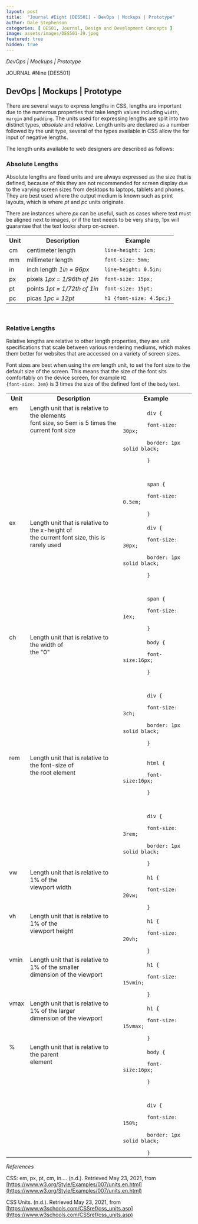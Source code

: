 ```yaml
---
layout: post
title:  "Journal #Eight [DES501] - DevOps | Mockups | Prototype" 
author: Dale Stephenson
categories: [ DES01, Journal, Design and Development Concepts ]
image: assets/images/DES501-J9.jpeg
featured: true
hidden: true
---
```

<i>DevOps | Mockups | Prototype</i>

JOURNAL #Nine [DES501]

<h2>DevOps | Mockups | Prototype</h2>
 
There are several ways to express lengths in CSS, lengths are important due to the numerous properties that take length values including <code>width</code>, <code>margin</code> and <code>padding</code>. The units used for expressing lengths are split into two distinct types, <i>absolute</i> and <i>relative</i>. Length units are declared as a number followed by the unit type, several of the types available in CSS allow the for input of negative lengths.
 
The length units available to web designers are described as follows:
 
<h3>Absolute Lengths</h3>
 
Absolute lengths are fixed units and are always expressed as the size that is defined, because of this they are not recommended for screen display due to the varying screen sizes from desktops to laptops, tablets and phones. They are best used where the output medium is known such as print layouts, which is where <i>pt</i> and <i>pc</i> units originate.
 
There are instances where <i>px</i> can be useful, such as cases where text must be aligned next to images, or if the text needs to be very sharp, 1px will guarantee that the text looks sharp on-screen.
 
<center><table style="width:100%">
  <tr>
    <th>Unit</th>
    <th>Description</th>
    <th>Example</th>
  </tr>
  <tr>
    <td>cm</td>
    <td>centimeter length</td>
    <td><code>line-height: 1cm;</code></td>
  </tr>
  <tr>
    <td>mm</td>
    <td>millimeter length</td>
    <td><code>font-size: 5mm;</code></td>
  </tr>
    <tr>
    <td>in</td>
    <td>inch length <i>1in = 96px</i></td>
    <td><code>line-height: 0.5in;</code></td>
  </tr>
    <tr>
    <td>px</td>
    <td>pixels <i>1px = 1/96th of 1in</i></td>
    <td><code>font-size: 15px;</code></td>
  </tr>
    <tr>
    <td>pt</td>
    <td>points <i>1pt = 1/72th of 1in</i></td>
    <td><code>font-size: 15pt;</code></td>
  </tr>
    <tr>
    <td>pc</td>
    <td>picas <i>1pc = 12pt</i></td>
    <td><code>h1 {font-size: 4.5pc;}</code></td>
  </tr>
 </table></center>
 <br>
<h3>Relative Lengths</h3>
 
Relative lengths are relative to other length properties, they are unit specifications that scale between various rendering mediums, which makes them better for websites that are accessed on a variety of screen sizes.
 
Font sizes are best when using the <i>em</i> length unit, to set the font size to the default size of the screen. This means that the size of the font sits comfortably on the device screen, for example <code>H2 {font-size: 3em}</code> is 3 times the size of the defined font of the <code>body</code> text.
 
<center><table style="width:100%">
  <tr>
    <th>Unit</th>
    <th>Description</th>
    <th>Example</th>
  </tr>
  <tr valign="top">
    <td>em</td>
    <td>Length unit that is relative to the elements<br> font size, so 5em is 5 times the current font size</td>
    <td><code>
        div {<br>
        font-size: 30px;<br>
        border: 1px solid black;<br>
        }<br>
        <br>
        span {<br>
        font-size: 0.5em;<br>
        }
</code></td>
  </tr>
  <tr valign="top">
    <td>ex</td>
    <td>Length unit that is relative to the x-height of<br> the current font size, this is rarely used</td>
    <td><code>
        div {<br>
        font-size: 30px;<br>
        border: 1px solid black;<br>
        }<br>
        <br>
        span {<br>
        font-size: 1ex;<br>
        }
</code></td>
  </tr>
  <tr valign="top">
    <td>ch</td>
    <td>Length unit that is relative to the width of<br> the "0"</td>
    <td><code>
        body {<br>
        font-size:16px;<br>
        }<br>
        <br>
        div {<br>
        font-size: 3ch;<br>
        border: 1px solid black;<br>
        }<br>
</code></td>
  </tr>
  <tr valign="top">
    <td>rem</td>
    <td>Length unit that is relative to the font-size of<br> the root element</td>
    <td><code>
        html {<br>
        font-size:16px;<br>
        }<br>
        <br>
        div {<br>
        font-size: 3rem;<br>
        border: 1px solid black;<br>
        }
</code></td>
  </tr>
  <tr valign="top">
    <td>vw</td>
    <td>Length unit that is relative to 1% of the <br>viewport width</td>
    <td><code>
        h1 {<br>
        font-size: 20vw;<br>
        }
</code></td>
  </tr>
  <tr valign="top">
    <td>vh</td>
    <td>Length unit that is relative to 1% of the <br>viewport height</td>
    <td><code>
        h1 {<br>
        font-size: 20vh;<br>
        }
</code></td>
  </tr>
  <tr valign="top">
    <td>vmin</td>
    <td>Length unit that is relative to 1% of the smaller<br> dimension of the viewport</td>
    <td><code>
        h1 {<br>
        font-size: 15vmin;<br>
        }
</code></td>
  </tr>
  <tr valign="top">
    <td>vmax</td>
    <td>Length unit that is relative to 1% of the larger<br> dimension of the viewport</td>
    <td><code>
        h1 {<br>
        font-size: 15vmax;<br>
        }
</code></td>
  </tr>
  <tr valign="top">
    <td>%</td>
    <td>Length unit that is relative to the parent<br> element</td>
    <td><code>
        body {<br>
        font-size:16px;<br>
        }<br>
        <br>
        div {<br>
        font-size: 150%;<br>
        border: 1px solid black;<br>
        }
</code></td>
  </tr>
 </table></center>
 
<i>References</i>
 
CSS: em, px, pt, cm, in…. (n.d.). Retrieved May 23, 2021, from [https://www.w3.org/Style/Examples/007/units.en.html](https://www.w3.org/Style/Examples/007/units.en.html)
 
CSS Units. (n.d.). Retrieved May 23, 2021, from [https://www.w3schools.com/CSSref/css_units.asp](https://www.w3schools.com/CSSref/css_units.asp)